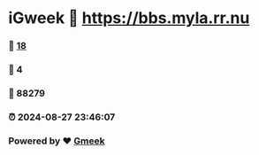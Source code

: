 # iGweek :link: https://bbs.myla.rr.nu 
### :page_facing_up: [18](https://bbs.myla.rr.nu/tag.html) 
### :speech_balloon: 4 
### :hibiscus: 88279 
### :alarm_clock: 2024-08-27 23:46:07 
### Powered by :heart: [Gmeek](https://github.com/Meekdai/Gmeek)
